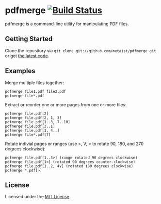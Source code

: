 # pdfmerge [![Build Status][ci-image]][ci-status]
pdfmerge is a command-line utility for manipulating PDF files.

## Getting Started
Clone the repository via `git clone git://github.com/metaist/pdfmerge.git`
or get [the latest code](https://github.com/metaist/pdfmerge/zipball/master).

## Examples
Merge multiple files together:

    pdfmerge file1.pdf file2.pdf
    pdfmerge file*.pdf

Extract or reorder one or more pages from one or more files:

    pdfmerge file.pdf[2]
    pdfmerge file.pdf[2, 1, 3]
    pdfmerge file.pdf[1..3, 7..10]
    pdfmerge file.pdf[3..1]
    pdfmerge file.pdf[1, 4..]
    pdfmerge file*.pdf[7]

Rotate indivial pages or ranges (use >, V, < to rotate 90, 180, and 270 degrees
clockwise):

    pdfmerge file.pdf[1..3>] (range rotated 90 degrees clockwise)
    pdfmerge file.pdf[1<] (rotated 90 degrees counter-clockwise)
    pdfmerge file.pdf[1..2, 4V] (rotated 180 degrees clockwise)
    pdfmerge *.pdf[>]

## License
Licensed under the [MIT License][osi-mit].

[ci-image]: https://secure.travis-ci.org/metaist/pdfmerge.png
[ci-status]: http://travis-ci.org/metaist/pdfmerge
[osi-mit]: http://opensource.org/licenses/MIT
[semver]: http://semver.org/
